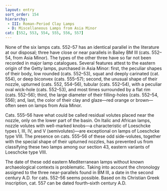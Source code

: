 ```yaml
---
layout: entry
sort_order: 154
hierarchy:
 - III: Roman-Period Clay Lamps
 - D: Miscellaneous Lamps from Asia Minor
cat: [552, 553, 554, 555, 556, 557]
---
```


None of the six lamps cats. 552–57 has an identical parallel in the literature at our disposal; three have close or near parallels in Bailey BM III (cats. 552–54, from Asia Minor). The types of the other three have so far not been recorded in major lamp catalogues. Several features attest to the eastern origin of the Getty lamps, purchased in Asia Minor: first, the peculiar shapes of their body, low rounded (cats. 552–53), squat and deeply carinated (cat. 554), or deep biconvex (cats. 555–57); second, the unusual shape of their nozzle, upturned (cats. 552, 554–56), tubular (cats. 552–54), with a peculiar oval wick-hole (cats. 552–53), and most times surrounded by a flat rim (cats. 552–56); third, the large diameter of their filling-holes (cats. 552–54, 556); and, last, the color of their clay and glaze—red orange or brown—often seen on lamps from Asia Minor.

Cats. 555–56 have what could be called residual volutes placed near the nozzle, only on the lower part of the basin. On Italic and African lamps, nozzle volutes with well-marked knobs—a characteristic of Loeschcke types I, III, IV, and V (semivolutes)—are exceptional on lamps of Loeschcke type VIII. The presence on cats. 555–56 of these odd side-volutes, together with the special shape of their upturned nozzles, has prevented us from classifying these two lamps among our section 43, eastern variants of Loeschcke type VIII.

The date of these odd eastern Mediterranean lamps without known archaeological contexts is problematic. Taking into account the chronology assigned to the three near-parallels found in BM III, a date in the second century A.D. for cats. 552–56 seems possible. Based on its Christian Greek inscription, cat. 557 can be dated fourth–sixth century A.D.
